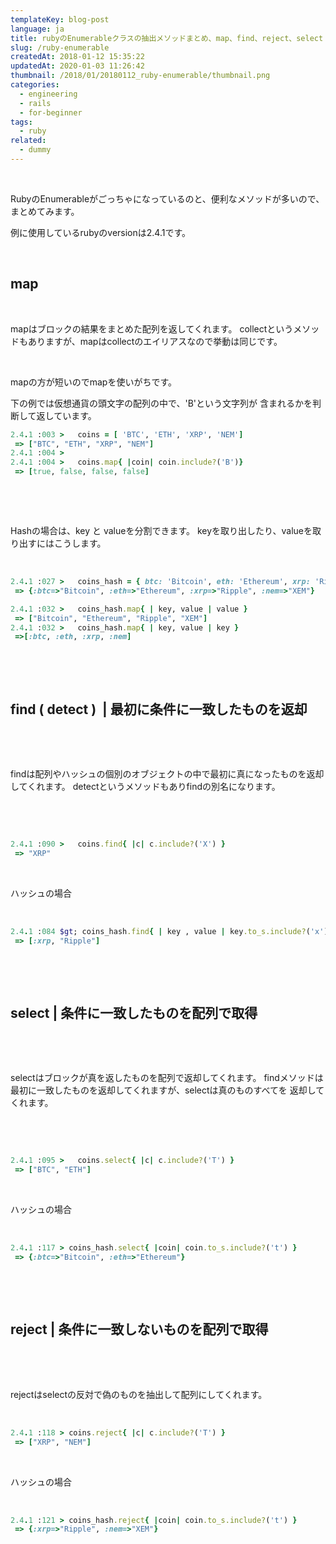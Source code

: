 ```yaml
---
templateKey: blog-post
language: ja
title: rubyのEnumerableクラスの抽出メソッドまとめ、map、find、reject、select
slug: /ruby-enumerable
createdAt: 2018-01-12 15:35:22
updatedAt: 2020-01-03 11:26:42
thumbnail: /2018/01/20180112_ruby-enumerable/thumbnail.png
categories:
  - engineering
  - rails
  - for-beginner
tags:
  - ruby
related:
  - dummy
---
```


&nbsp;

RubyのEnumerableがごっちゃになっているのと、便利なメソッドが多いので、
まとめてみます。

例に使用しているrubyのversionは2.4.1です。

&nbsp;
<h2>map</h2>
&nbsp;

mapはブロックの結果をまとめた配列を返してくれます。
collectというメソッドもありますが、mapはcollectのエイリアスなので挙動は同じです。

&nbsp;

mapの方が短いのでmapを使いがちです。

下の例では仮想通貨の頭文字の配列の中で、'B'という文字列が
含まれるかを判断して返しています。
```ruby
2.4.1 :003 >   coins = [ 'BTC', 'ETH', 'XRP', 'NEM']
 => ["BTC", "ETH", "XRP", "NEM"]
2.4.1 :004 >
2.4.1 :004 >   coins.map{ |coin| coin.include?('B')}
 => [true, false, false, false]

```
&nbsp;

&nbsp;

Hashの場合は、key と valueを分割できます。
keyを取り出したり、valueを取り出すにはこうします。

&nbsp;
```ruby
2.4.1 :027 >   coins_hash = { btc: 'Bitcoin', eth: 'Ethereum', xrp: 'Ripple', nem: 'XEM' }
 => {:btc=>"Bitcoin", :eth=>"Ethereum", :xrp=>"Ripple", :nem=>"XEM"}


```
```ruby
2.4.1 :032 >   coins_hash.map{ | key, value | value }
 => ["Bitcoin", "Ethereum", "Ripple", "XEM"]
2.4.1 :032 >   coins_hash.map{ | key, value | key }
 =>[:btc, :eth, :xrp, :nem]


```
&nbsp;

&nbsp;
<h2>find ( detect )  | 最初に条件に一致したものを返却</h2>
&nbsp;

&nbsp;

findは配列やハッシュの個別のオブジェクトの中で最初に真になったものを返却してくれます。
detectというメソッドもありfindの別名になります。

&nbsp;

&nbsp;
```ruby
2.4.1 :090 >   coins.find{ |c| c.include?('X') }
 => "XRP"

```
&nbsp;

ハッシュの場合

&nbsp;
```ruby
2.4.1 :084 $gt; coins_hash.find{ | key , value | key.to_s.include?('x') }
 => [:xrp, "Ripple"]

```
&nbsp;

&nbsp;
<h2>select | 条件に一致したものを配列で取得</h2>
&nbsp;

&nbsp;

selectはブロックが真を返したものを配列で返却してくれます。
findメソッドは最初に一致したものを返却してくれますが、selectは真のものすべてを
返却してくれます。

&nbsp;

&nbsp;
```ruby
2.4.1 :095 >   coins.select{ |c| c.include?('T') }
 => ["BTC", "ETH"]

```
&nbsp;

ハッシュの場合

&nbsp;
```ruby
2.4.1 :117 > coins_hash.select{ |coin| coin.to_s.include?('t') }
 => {:btc=>"Bitcoin", :eth=>"Ethereum"}

```
&nbsp;

&nbsp;
<h2>reject | 条件に一致しないものを配列で取得</h2>
&nbsp;

&nbsp;

rejectはselectの反対で偽のものを抽出して配列にしてくれます。

&nbsp;
```ruby
2.4.1 :118 > coins.reject{ |c| c.include?('T') }
 => ["XRP", "NEM"]
```
&nbsp;

ハッシュの場合

&nbsp;
```ruby
2.4.1 :121 > coins_hash.reject{ |coin| coin.to_s.include?('t') }
 => {:xrp=>"Ripple", :nem=>"XEM"}

```
